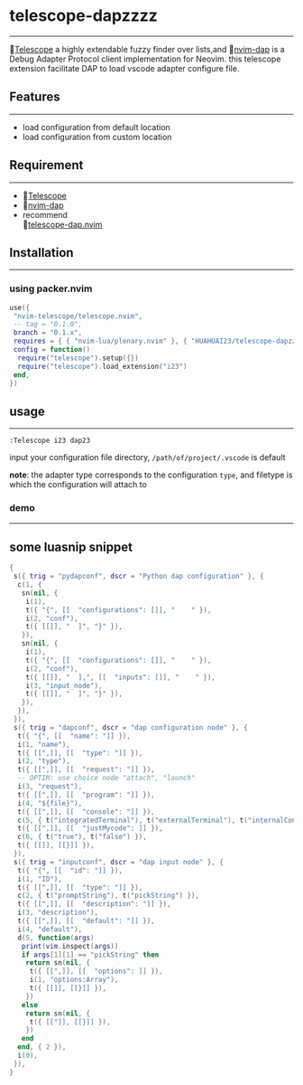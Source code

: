 # telescope-dapzzzz

---
🔗[Telescope](https://github.com/nvim-telescope/telescope.nvim) a highly extendable fuzzy finder over lists,and 🔗[nvim-dap](https://github.com/mfussenegger/nvim-dap) is a Debug Adapter Protocol client implementation for Neovim. this telescope extension facilitate DAP to load vscode adapter configure file.

## Features

---

- load configuration from default location
- load configuration from custom location

## Requirement

---

- 🔗[Telescope](https://github.com/nvim-telescope/telescope.nvim)
- 🔗[nvim-dap](https://github.com/mfussenegger/nvim-dap)
- recommend  
    🔗[telescope-dap.nvim](https://github.com/nvim-telescope/telescope-dap.nvim)

## Installation

---

### using packer.nvim

```lua
use({
 "nvim-telescope/telescope.nvim",
 -- tag = "0.1.0",
 branch = "0.1.x",
 requires = { { "nvim-lua/plenary.nvim" }, { "HUAHUAI23/telescope-dapzzzz" } },
 config = function()
  require("telescope").setup({})
  require("telescope").load_extension("i23")
 end,
})
```

## usage

---
`:Telescope i23 dap23`

input your configuration file directory, `/path/of/project/.vscode` is default

**note**: the adapter type corresponds to the configuration `type`, and filetype is which the configuration will attach to

### demo

---

## some luasnip snippet

```lua
{
 s({ trig = "pydapconf", dscr = "Python dap configuration" }, {
  c(1, {
   sn(nil, {
    i(1),
    t({ "{", [[  "configurations": []], "    " }),
    i(2, "conf"),
    t({ [[]], "  ]", "}" }),
   }),
   sn(nil, {
    i(1),
    t({ "{", [[  "configurations": []], "    " }),
    i(2, "conf"),
    t({ [[]], "  ],", [[  "inputs": []], "    " }),
    i(3, "input_node"),
    t({ [[]], "  ]", "}" }),
   }),
  }),
 }),
 s({ trig = "dapconf", dscr = "dap configuration node" }, {
  t({ "{", [[  "name": "]] }),
  i(1, "name"),
  t({ [[",]], [[  "type": "]] }),
  i(2, "type"),
  t({ [[",]], [[  "request": "]] }),
  -- OPTIM: use choice node "attach", "launch"
  i(3, "request"),
  t({ [[",]], [[  "program": "]] }),
  i(4, "${file}"),
  t({ [[",]], [[  "console": "]] }),
  c(5, { t("integratedTerminal"), t("externalTerminal"), t("internalConsole") }),
  t({ [[",]], [[  "justMycode": ]] }),
  c(6, { t("true"), t("false") }),
  t({ [[]], [[}]] }),
 }),
 s({ trig = "inputconf", dscr = "dap input node" }, {
  t({ "{", [[  "id": "]] }),
  i(1, "ID"),
  t({ [[",]], [[  "type": "]] }),
  c(2, { t("promptString"), t("pickString") }),
  t({ [[",]], [[  "description": "]] }),
  i(3, "description"),
  t({ [[",]], [[  "default": "]] }),
  i(4, "default"),
  d(5, function(args)
   print(vim.inspect(args))
   if args[1][1] == "pickString" then
    return sn(nil, {
     t({ [[",]], [[  "options": ]] }),
     i(1, "options:Array"),
     t({ [[]], [[}]] }),
    })
   else
    return sn(nil, {
     t({ [["]], [[}]] }),
    })
   end
  end, { 2 }),
  i(0),
 }),
}
```
